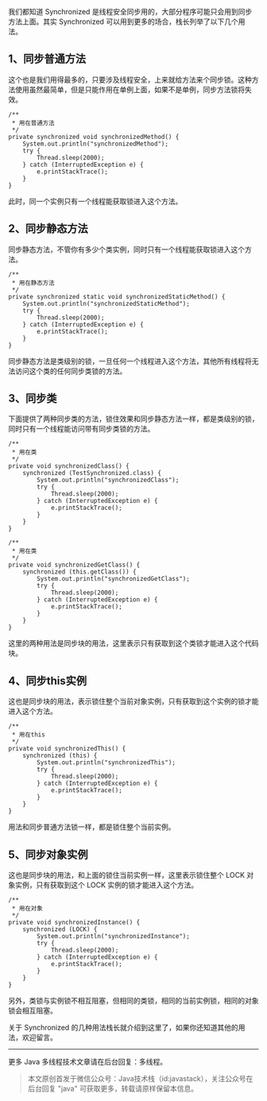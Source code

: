 
我们都知道 Synchronized 是线程安全同步用的，大部分程序可能只会用到同步方法上面。其实 Synchronized 可以用到更多的场合，栈长列举了以下几个用法。

## **1、同步普通方法**

这个也是我们用得最多的，只要涉及线程安全，上来就给方法来个同步锁。这种方法使用虽然最简单，但是只能作用在单例上面，如果不是单例，同步方法锁将失效。

```
/**
 * 用在普通方法
 */
private synchronized void synchronizedMethod() {
	System.out.println("synchronizedMethod");
	try {
		Thread.sleep(2000);
	} catch (InterruptedException e) {
		e.printStackTrace();
	}
}
```

此时，同一个实例只有一个线程能获取锁进入这个方法。


## 2、同步静态方法

同步静态方法，不管你有多少个类实例，同时只有一个线程能获取锁进入这个方法。

```
/**
 * 用在静态方法
 */
private synchronized static void synchronizedStaticMethod() {
	System.out.println("synchronizedStaticMethod");
	try {
		Thread.sleep(2000);
	} catch (InterruptedException e) {
		e.printStackTrace();
	}
}
```

同步静态方法是类级别的锁，一旦任何一个线程进入这个方法，其他所有线程将无法访问这个类的任何同步类锁的方法。

## 3、同步类

下面提供了两种同步类的方法，锁住效果和同步静态方法一样，都是类级别的锁，同时只有一个线程能访问带有同步类锁的方法。

```
/**
 * 用在类
 */
private void synchronizedClass() {
	synchronized (TestSynchronized.class) {
		System.out.println("synchronizedClass");
		try {
			Thread.sleep(2000);
		} catch (InterruptedException e) {
			e.printStackTrace();
		}
	}
}

/**
 * 用在类
 */
private void synchronizedGetClass() {
	synchronized (this.getClass()) {
		System.out.println("synchronizedGetClass");
		try {
			Thread.sleep(2000);
		} catch (InterruptedException e) {
			e.printStackTrace();
		}
	}
}
```

这里的两种用法是同步块的用法，这里表示只有获取到这个类锁才能进入这个代码块。

## 4、同步this实例

这也是同步块的用法，表示锁住整个当前对象实例，只有获取到这个实例的锁才能进入这个方法。

```
/**
 * 用在this
 */
private void synchronizedThis() {
	synchronized (this) {
		System.out.println("synchronizedThis");
		try {
			Thread.sleep(2000);
		} catch (InterruptedException e) {
			e.printStackTrace();
		}
	}
}
```

用法和同步普通方法锁一样，都是锁住整个当前实例。

## 5、同步对象实例

这也是同步块的用法，和上面的锁住当前实例一样，这里表示锁住整个 LOCK 对象实例，只有获取到这个 LOCK 实例的锁才能进入这个方法。

```
/**
 * 用在对象
 */
private void synchronizedInstance() {
	synchronized (LOCK) {
		System.out.println("synchronizedInstance");
		try {
			Thread.sleep(2000);
		} catch (InterruptedException e) {
			e.printStackTrace();
		}
	}
}
```

另外，类锁与实例锁不相互阻塞，但相同的类锁，相同的当前实例锁，相同的对象锁会相互阻塞。

关于 Synchronized 的几种用法栈长就介绍到这里了，如果你还知道其他的用法，欢迎留言。

---

更多 Java 多线程技术文章请在后台回复：多线程。

> 本文原创首发于微信公众号：Java技术栈（id:javastack），关注公众号在后台回复 "java" 可获取更多，转载请原样保留本信息。

